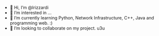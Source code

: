 - 👋 Hi, I’m @lrizzardi
- 👀 I’m interested in ...
- 🌱 I’m currently learning Python, Network Infrastructure, C++, Java and programming web. :)
- 💞️ I’m looking to collaborate on my project. u3u

<!---
Lurgen is a ✨ special ✨ furry because except likes programming, he likes to draw too :)
--->
